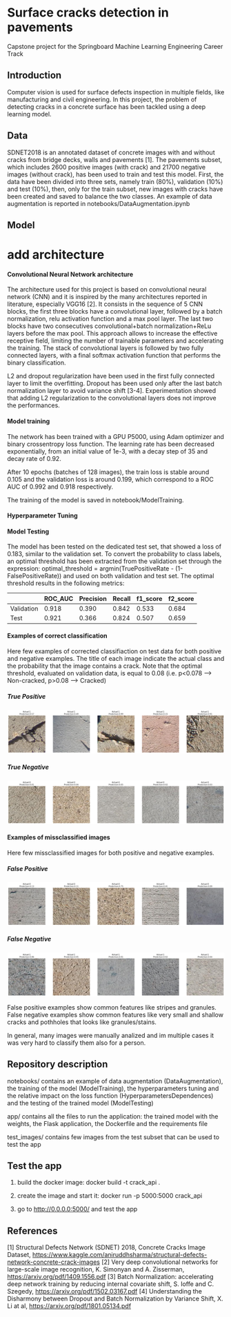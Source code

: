 # Surface cracks detection in pavements

Capstone project for the Springboard Machine Learning Engineering Career Track

## Introduction

Computer vision is used for surface defects inspection in multiple fields, like manufacturing and civil engineering. In this project, the problem of detecting cracks in a concrete surface has been tackled using a deep learning model.

## Data

SDNET2018 is an annotated dataset of concrete images with and without cracks from bridge decks, walls and pavements [1]. The pavements subset, which includes 2600 positive images (with crack) and 21700 negative images (without crack), has been used to train and test this model. First, the data have been divided into three sets, namely train (80%), validation (10%) and test (10%), then, only for the train subset, new images with cracks have been created and saved to balance the two classes. An example of data augmentation is reported in notebooks/DataAugmentation.ipynb  

## Model

# add architecture

#### Convolutional Neural Network architecture

The architecture used for this project is based on convolutional neural network (CNN) and it is inspired by the many architectures reported in literature, especially VGG16 [2]. It consists in the sequence of 5 CNN blocks, the first three blocks have a convolutional layer, followed by a batch normalization, relu activation function and a max pool layer. The last two blocks have two consecutives convolutional+batch normalization+ReLu layers before the max pool. This approach allows to increase the effective receptive field, limiting the number of trainable parameters and accelerating the training.
The stack of convolutional layers is followed by two fully connected layers, with a final softmax activation function that performs the binary classification.

L2 and dropout regularization have been used in the first fully connected layer to limit the overfitting. Dropout has been used only after the last batch normalization layer to avoid variance shift [3-4]. Experimentation showed that adding L2 regularization to the convolutional layers does not improve the performances.

#### Model training

The network has been trained with a GPU P5000, using Adam optimizer and binary crossentropy loss function. The learning rate has been decreased exponentially, from an initial value of 1e-3, with a decay step of 35 and decay rate of 0.92.

After 10 epochs (batches of 128 images), the train loss is stable around 0.105 and the validation loss is around 0.199, which correspond to a ROC AUC of 0.992 and 0.918 respectively.  

The training of the model is saved in notebook/ModelTraining.

#### Hyperparameter Tuning

#### Model Testing

The model has been tested on the dedicated test set, that showed a loss of 0.183, similar to the validation set. To convert the probability to class labels, an optimal threshold has been extracted from the validation set through the  expression: optimal_threshold = argmin(TruePositiveRate - (1-FalsePositiveRate)) and used on both validation and test set. The optimal threshold results in the following metrics:

| | ROC_AUC | Precision | Recall | f1_score | f2_score |
|---|---|---|---|---|---|
| Validation | 0.918 | 0.390 | 0.842 | 0.533 | 0.684|
|Test | 0.921 | 0.366 | 0.824 | 0.507 | 0.659 |

#### Examples of correct classification

Here few examples of corrected classifiaction on test data for both positive and negative examples. The title of each image indicate the actual class and the probability that the image contains a crack. Note that the optimal threshold, evaluated on validation data, is equal to 0.08 (i.e. p<0.078 --> Non-cracked, p>0.08 --> Cracked)

##### True Positive 
![True Positive Examples](TruePositive.png?raw=true)

##### True Negative
![True Negative Examples](TrueNegative.png?raw=true)

#### Examples of missclassified images 

Here few missclassified images for both positive and negative examples. 

##### False Positive
![False Positive Examples](FalsePositive.png?raw=true)

##### False Negative
![False Negative Examples](FalseNegative.png?raw=true)

False positive examples show common features like stripes and granules. False negative examples show common features like very small and shallow cracks and pothholes that looks like granules/stains.

In general, many images were manually analized and im multiple cases it was very hard to classify them also for a person.  

## Repository description

notebooks/ contains an example of data augmentation (DataAugmentation), the training of the model (ModelTraining), the hyperparameters tuning and the relative impact on the loss function (HyperparametersDependences) and the testing of the trained model (ModelTesting)

app/ contains all the files to run the application: the trained model with the weights, the Flask application, the Dockerfile and the requirements file

test_images/ contains few images from the test subset that can be used to test the app

## Test the app

1) build the docker image: docker build -t crack_api .

2) create the image and start it: docker run -p 5000:5000 crack_api

3) go to http://0.0.0.0:5000/ and test the app 

## References

[1] Structural Defects Network (SDNET) 2018, Concrete Cracks Image Dataset, https://www.kaggle.com/aniruddhsharma/structural-defects-network-concrete-crack-images
[2] Very deep convolutional networks for large-scale image recognition, K. Simonyan and A. Zisserman, https://arxiv.org/pdf/1409.1556.pdf 
[3] Batch Normalization: accelerating deep network training by reducing internal covariate shift, S. Ioffe and C. Szegedy, https://arxiv.org/pdf/1502.03167.pdf
[4] Understanding the Disharmony between Dropout and Batch Normalization by
Variance Shift, X. Li at al,  https://arxiv.org/pdf/1801.05134.pdf